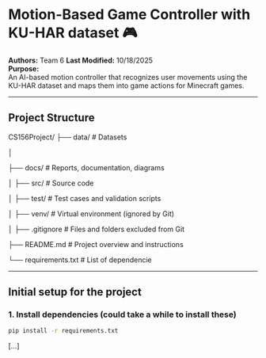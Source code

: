 # Motion-Based Game Controller with KU-HAR dataset 🎮

**Authors:** Team 6
**Last Modified:** 10/18/2025  
**Purpose:**  
An AI-based motion controller that recognizes user movements using the KU-HAR dataset and maps them into game actions for Minecraft games.

---
## Project Structure

CS156Project/
├── data/               # Datasets 

│

├── docs/               # Reports, documentation, diagrams

│
├── src/                # Source code 

│
├── test/               # Test cases and validation scripts

│
├── venv/               # Virtual environment (ignored by Git)

│
├── .gitignore          # Files and folders excluded from Git

├── README.md           # Project overview and instructions

└── requirements.txt    # List of dependencie

---
## Initial setup for the project

### 1. Install dependencies (could take a while to install these)
```bash
pip install -r requirements.txt
```
[...]
